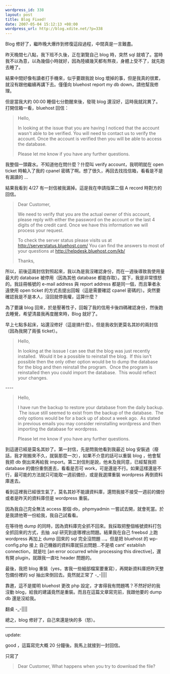 ```yaml
--- 
wordpress_id: 338
layout: post
title: Blog Fixed!
date: 2007-05-04 15:12:13 +08:00
wordpress_url: http://blog.xdite.net/?p=338
---
```

Blog 修好了，繼昨晚大爆炸到修復這段過程，中間真是一言難盡。

昨天晚間七八點，我下班不久後，正在瀏覽自己 blog 時，突然 sql 就噴了。當時我不以為意，以為幾個小時就好，因為陸續幾天都有熬夜，身體上受不了，就先跑去睡了。

結果中間好像有讀者打手機來，似乎要跟我說 blog 壞掉的事，但是我真的很累，就沒有跟他繼續再講下去。僅僅向 bluehost report my db down，請他幫我修理。

但是當我大約 00:00 睡個七分飽醒來後，發現 blog 還沒好，這時我就詫異了。
打開信箱一看，bluehost 回信：

<blockquote>
Hello,

In looking at the issue that you are having I noticed that the account wasn't able to be verified.  You will need to contact us to verify the account.  Once the account is verified then you will be able to access the database.

Please let me know if you have any further questions.
</blockquote>我整個一頭霧水。不知道他在問什麼？什麼叫 verify account，我明明就在 open ticket 時輸入了我的 cpanel 密碼了啊。想了很久，再回去找找信箱，看看是不是有漏讀的 ...

結果我看到 4/27 有一封信被我漏掉。這是我在申請指第二個 A record 時對方的回信。

<blockquote>Dear Customer,

We need to verify that you are the actual owner of this account, please reply with either the password on the account or the last 4 digits of the credit card. Once we have this information we will process your request.

To check the server status please visits us at <a onclick="return top.js.OpenExtLink(window,event,this)" href="http://serverstatus.bluehost.com/" target="_blank">http://serverstatus.<span id="st" name="st" class="st">bluehost</span><wbr>.com/</a>
You can find the answers to most of your questions at <a onclick="return top.js.OpenExtLink(window,event,this)" href="http://helpdesk.bluehost.com/kb/" target="_blank">http://helpdesk.<span id="st" name="st" class="st">bluehost</span>.com<wbr>/kb/</a>

Thanks,
</blockquote>
所以，前後這兩封信對照起來，我以為是我沒確認身份，而在一週後導致我使用量最大的 database 被停用（因為其他 database 都能存取）。當下，我是非常憤怒的。我註冊帳號的 e-mail address 與 report address 都是同一個，而且筆者永遠使用 open ticket 的方式去提出回報（這是需要確認 cpanel 密碼的）。突然要確認我是不是本人，沒回就停我權，這算什麼？


為了要讓 blog 回來，於是壓著性子，回報了我的信用卡後四碼確認身份，然後跑去睡覺，希望清晨我再度醒來時，Blog 就好了。



早上七點多起床，站還沒修好（這是搞什麼）。但是我收到更莫名其妙的兩封信（因為我開了兩張 ticket）。

<blockquote>Hello,

In looking at the isssue I can see that the blog was just recently installed. &nbsp;Would it be a possible to reinstall the blog. &nbsp;If this isn't possible then the only other option would be to dump the database for the blog and then reinstall the program. &nbsp;Once the program is reinstalled then you could import the database. &nbsp;This would reflect your changes.
</blockquote>
----

<blockquote>Hello,

I have run the backup to restore your database from the daily backup. &nbsp;The issue still seemed to exist from the backup of the database. &nbsp;The only options would be for a back up of about a week ago. &nbsp;As stated in previous emails you may consider reinstalling wordpress and then importing the database for wordpress.

Please let me know if you have any further questions.
</blockquote>
到這邊已經是莫名其妙了。第一封信，先是問我他看到我最近 blog 安裝過（廢話，我才剛搬來不久，就裝那麼一次），如果不介意的話可以重裝 blog ，他會幫我把 db 倒出來再給我 import。第二封信則是說，他未及我同意，已經幫我把 database 的備份重倒進去，看看是否可 work，可是還是不行。如果這樣還是不行，最可能的方法就只可能取一週前備份，或是我選擇重裝 wordpress 再倒資料庫進去。


看到這裡我已經很生氣了，莫名其妙不能讀資料庫，還問我接不接受一週前的備份或者是昨天的資料庫但是 wordpress 重裝。


因為我自己完全無法 access 那個 db，phpmyadmin 一嘗試去開，就會死當。於是我請他寄一份給我，我自己試看看。


在等待他 dump 的同時，因為資料庫完全抓不回來。我採取把整個帳號資料打包全抓回來的方式，去抽 .sql 研究到底哪裡出問題。結果我在自己 freebsd 上跑 wordpress 再加上 dump 回來的 sql 完全沒問題 ...。但是把 bluehost 的 wp-config.php 接上 自己機器的資料庫就狂出問題...不是噴 cant' establish connection，就是吐 [an error occurred while processing this directive]，還有開 plugin，就跟我一直吐 header 問題的。


最後，我把 blog 重裝（yes，害我一些細部檔案要重寫），再開新資料庫把昨天整包備份裡的 sql 抽出來倒回去。竟然就正常了 -_-||||


靠邀，這不是擺明 bluehost 更改 php 設定，才害得我有問題嗎？不然好好的我沒動 blog，給我的建議竟然是重裝。而且在這篇文章寫完前，我跟他要的 dump db 還是沒給我。


翻桌 -_-||||


總之，blog 修好了，自己來還是快的多（怒）。

----
update:

good ，這篇寫完大概 20 分鐘後。我馬上就接到一封回信。

只寫了
<blockquote>
Dear Customer,
What happens when you try to download the file?
</blockquote>
